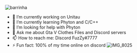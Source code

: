 ![barrinha](https://user-images.githubusercontent.com/112905085/189121829-f4975713-60c8-411e-a248-b2626234d7ab.gif)
- 🔭 I’m currently working on Unitau
- 🌱 I’m currently learning Phyton and C/C++
- 🤔 I’m looking for help with Phyton
- 💬 Ask me about Gta V Clothes Files and Discord servers
- 📫 How to reach me: Discord FuzZy#7777
- ⚡ Fun fact: 100% of my time online on discord
![IMG_8025](https://user-images.githubusercontent.com/112905085/189122553-bba9647d-be53-4f6c-9bbd-219e07d21575.gif)
